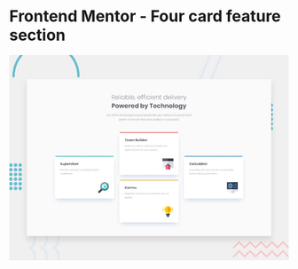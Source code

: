 # Frontend Mentor - Four card feature section

![Design preview for the Four card feature section coding challenge](./design/desktop-preview.jpg)
